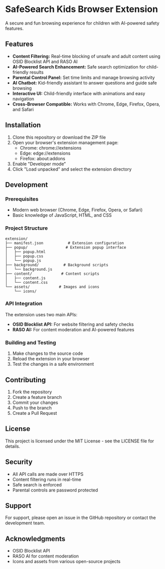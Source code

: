 # SafeSearch Kids Browser Extension

A secure and fun browsing experience for children with AI-powered safety features.

## Features

- **Content Filtering:** Real-time blocking of unsafe and adult content using OSID Blocklist API and RASO AI
- **AI-Powered Search Enhancement:** Safe search optimization for child-friendly results
- **Parental Control Panel:** Set time limits and manage browsing activity
- **AI Chatbot:** Kid-friendly assistant to answer questions and guide safe browsing
- **Interactive UI:** Child-friendly interface with animations and easy navigation
- **Cross-Browser Compatible:** Works with Chrome, Edge, Firefox, Opera, and Safari

## Installation

1. Clone this repository or download the ZIP file
2. Open your browser's extension management page:
   - Chrome: chrome://extensions
   - Edge: edge://extensions
   - Firefox: about:addons
3. Enable "Developer mode"
4. Click "Load unpacked" and select the extension directory

## Development

### Prerequisites

- Modern web browser (Chrome, Edge, Firefox, Opera, or Safari)
- Basic knowledge of JavaScript, HTML, and CSS

### Project Structure

```
extension/
├── manifest.json           # Extension configuration
├── popup/                 # Extension popup interface
│   ├── popup.html
│   ├── popup.css
│   └── popup.js
├── background/           # Background scripts
│   └── background.js
├── content/             # Content scripts
│   ├── content.js
│   └── content.css
└── assets/             # Images and icons
    └── icons/
```

### API Integration

The extension uses two main APIs:
- **OSID Blocklist API:** For website filtering and safety checks
- **RASO AI:** For content moderation and AI-powered features

### Building and Testing

1. Make changes to the source code
2. Reload the extension in your browser
3. Test the changes in a safe environment

## Contributing

1. Fork the repository
2. Create a feature branch
3. Commit your changes
4. Push to the branch
5. Create a Pull Request

## License

This project is licensed under the MIT License - see the LICENSE file for details.

## Security

- All API calls are made over HTTPS
- Content filtering runs in real-time
- Safe search is enforced
- Parental controls are password protected

## Support

For support, please open an issue in the GitHub repository or contact the development team.

## Acknowledgments

- OSID Blocklist API
- RASO AI for content moderation
- Icons and assets from various open-source projects

